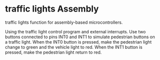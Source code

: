 # traffic lights Assembly

traffic lights function for assembly-based microcontrollers.

Using the traffic light control program and external interrupts. Use two buttons connected to pins INT0 and INT1 to simulate pedestrian buttons on a traffic light. When the INT0 button is pressed, make the pedestrian light change to green and the vehicle light to red. When the INT1 button is pressed, make the pedestrian light return to red.
